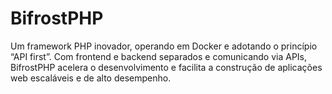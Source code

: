 # BifrostPHP

Um framework PHP inovador, operando em Docker e adotando o princípio “API first”. Com frontend e backend separados e comunicando via APIs, BifrostPHP acelera o desenvolvimento e facilita a construção de aplicações web escaláveis e de alto desempenho.
